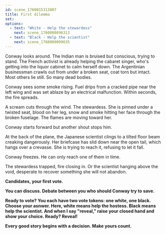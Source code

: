 ```yaml
---
id: scene_1760015313007
title: First dilemma
set:
options:
  - text: "White - Help the stewardess"
    next: scene_1760008696313
  - text: "Black - Help the scientist"
    next: scene_1760009099635
---
```


Conway looks around.
The Indian man is bruised but conscious, trying to stand.
The French activist is already helping the cabaret singer, who's getting into the liquor cabinet to calm herself down.
The Argentinian businessman crawls out from under a broken seat, coat torn but intact.
Most others lie still. So many dead bodies.

Conway sees some smoke rising.
Fuel drips from a cracked pipe near the left wing and was set ablaze by an electrical malfunction. Within seconds, the fire spreads.

A scream cuts through the wind.
The stewardess.
She is pinned under a twisted seat, blood on her leg, snow and smoke hitting her face through the broken fuselage.
The flames are moving toward her.

Conway starts forward but another shout stops him.

At the back of the plane, the Japanese scientist clings to a tilted floor beam creaking dangerously.
Her briefcase has slid down near the open tail, which hangs over a crevasse.
She is trying to reach it, refusing to let it fall.

Conway freezes.
He can only reach one of them in time.

The stewardess trapped, fire closing in.
Or the scientist hanging above the void, desperate to recover something she will not abandon.

**Candidates, your first vote.**

**You can discuss. Debate between you who should Conway try to save.**

**Ready to vote? 
You each have two vote tokens: one white, one black.
Choose your asnwer.
Here, white means help the hostess.
Black means help the scientist.
And when I say "reveal," raise your closed hand and show your choice.
Ready? 
Reveal!**

**Every good story begins with a decision.
Make yours count.**